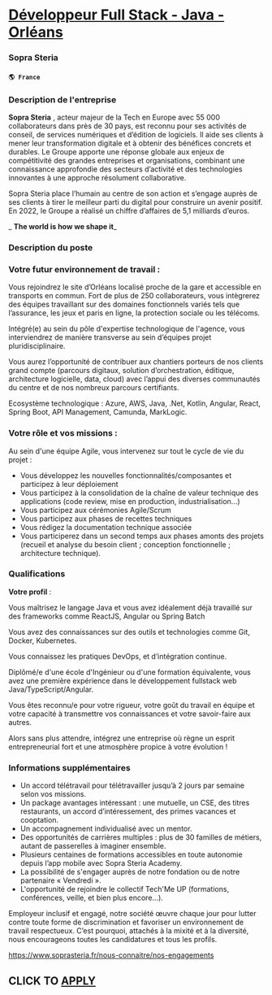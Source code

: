 # [Développeur Full Stack - Java - Orléans](https://www.remotewlb.com/apply/developpeur-full-stack-java-orleans-61783)  
### Sopra Steria  
#### `🌎 France`  

### Description de l'entreprise

 **Sopra Steria** , acteur majeur de la Tech en Europe avec 55 000 collaborateurs dans près de 30 pays, est reconnu pour ses activités de conseil, de services numériques et d’édition de logiciels. Il aide ses clients à mener leur transformation digitale et à obtenir des bénéfices concrets et durables. Le Groupe apporte une réponse globale aux enjeux de compétitivité des grandes entreprises et organisations, combinant une connaissance approfondie des secteurs d’activité et des technologies innovantes à une approche résolument collaborative.  
  
Sopra Steria place l’humain au centre de son action et s’engage auprès de ses clients à tirer le meilleur parti du digital pour construire un avenir positif. En 2022, le Groupe a réalisé un chiffre d’affaires de 5,1 milliards d’euros.  
  
 _ **The world is how we shape it**_

### Description du poste

### Votre futur environnement de travail :

Vous rejoindrez le site d’Orléans localisé proche de la gare et accessible en transports en commun. Fort de plus de 250 collaborateurs, vous intègrerez des équipes travaillant sur des domaines fonctionnels variés tels que l’assurance, les jeux et paris en ligne, la protection sociale ou les télécoms.

Intégré(e) au sein du pôle d'expertise technologique de l'agence, vous interviendrez de manière transverse au sein d’équipes projet pluridisciplinaire.

Vous aurez l’opportunité de contribuer aux chantiers porteurs de nos clients grand compte (parcours digitaux, solution d’orchestration, éditique, architecture logicielle, data, cloud) avec l’appui des diverses communautés du centre et de nos nombreux parcours certifiants.

Ecosystème technologique : Azure, AWS, Java, .Net, Kotlin, Angular, React, Spring Boot, API Management, Camunda, MarkLogic.

### Votre rôle et vos missions :

Au sein d'une équipe Agile, vous intervenez sur tout le cycle de vie du projet :

  * Vous développez les nouvelles fonctionnalités/composantes et participez à leur déploiement
  * Vous participez à la consolidation de la chaîne de valeur technique des applications (code review, mise en production, industrialisation...)
  * Vous participez aux cérémonies Agile/Scrum 
  * Vous participez aux phases de recettes techniques
  * Vous rédigez la documentation technique associée
  * Vous participerez dans un second temps aux phases amonts des projets (recueil et analyse du besoin client ; conception fonctionnelle ; architecture technique).

### Qualifications

 **Votre profil** :

Vous maîtrisez le langage Java et vous avez idéalement déjà travaillé sur des frameworks comme ReactJS, Angular ou Spring Batch

Vous avez des connaissances sur des outils et technologies comme Git, Docker, Kubernetes.

Vous connaissez les pratiques DevOps, et d’intégration continue.

Diplômé/e d'une école d'Ingénieur ou d'une formation équivalente, vous avez une première expérience dans le développement fullstack web Java/TypeScript/Angular.

Vous êtes reconnu/e pour votre rigueur, votre goût du travail en équipe et votre capacité à transmettre vos connaissances et votre savoir-faire aux autres.  
  
Alors sans plus attendre, intégrez une entreprise où règne un esprit entrepreneurial fort et une atmosphère propice à votre évolution !

### Informations supplémentaires

  * Un accord télétravail pour télétravailler jusqu’à 2 jours par semaine selon vos missions. 
  * Un package avantages intéressant : une mutuelle, un CSE, des titres restaurants, un accord d’intéressement, des primes vacances et cooptation.
  * Un accompagnement individualisé avec un mentor.
  * Des opportunités de carrières multiples : plus de 30 familles de métiers, autant de passerelles à imaginer ensemble.
  * Plusieurs centaines de formations accessibles en toute autonomie depuis l’app mobile avec Sopra Steria Academy.
  * La possibilité de s'engager auprès de notre fondation ou de notre partenaire « Vendredi ».
  * L'opportunité de rejoindre le collectif Tech'Me UP (formations, conférences, veille, et bien plus encore…).

Employeur inclusif et engagé, notre société œuvre chaque jour pour lutter contre toute forme de discrimination et favoriser un environnement de travail respectueux. C’est pourquoi, attachés à la mixité et à la diversité, nous encourageons toutes les candidatures et tous les profils.

https://www.soprasteria.fr/nous-connaitre/nos-engagements

  
## CLICK TO [APPLY](https://www.remotewlb.com/apply/developpeur-full-stack-java-orleans-61783)

